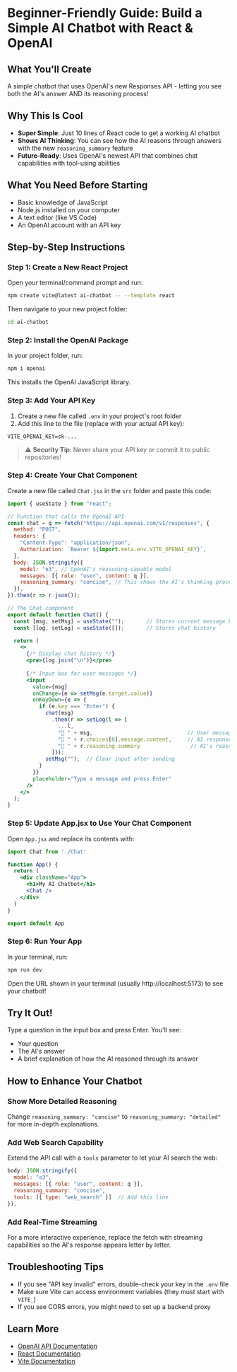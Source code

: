 # Beginner-Friendly Guide: Build a Simple AI Chatbot with React & OpenAI

## What You'll Create
A simple chatbot that uses OpenAI's new Responses API - letting you see both the AI's answer AND its reasoning process!

## Why This Is Cool
- **Super Simple**: Just 10 lines of React code to get a working AI chatbot
- **Shows AI Thinking**: You can see how the AI reasons through answers with the new `reasoning_summary` feature
- **Future-Ready**: Uses OpenAI's newest API that combines chat capabilities with tool-using abilities

## What You Need Before Starting
- Basic knowledge of JavaScript
- Node.js installed on your computer
- A text editor (like VS Code)
- An OpenAI account with an API key

## Step-by-Step Instructions

### Step 1: Create a New React Project
Open your terminal/command prompt and run:
```bash
npm create vite@latest ai-chatbot -- --template react
```
Then navigate to your new project folder:
```bash
cd ai-chatbot
```

### Step 2: Install the OpenAI Package
In your project folder, run:
```bash
npm i openai
```
This installs the OpenAI JavaScript library.

### Step 3: Add Your API Key
1. Create a new file called `.env` in your project's root folder
2. Add this line to the file (replace with your actual API key):
```
VITE_OPENAI_KEY=sk-...
```
> ⚠️ **Security Tip**: Never share your API key or commit it to public repositories!

### Step 4: Create Your Chat Component
Create a new file called `Chat.jsx` in the `src` folder and paste this code:

```jsx
import { useState } from "react";

// Function that calls the OpenAI API
const chat = q => fetch("https://api.openai.com/v1/responses", {
  method: "POST",
  headers: {
    "Content-Type": "application/json",
    Authorization: `Bearer ${import.meta.env.VITE_OPENAI_KEY}`,
  },
  body: JSON.stringify({
    model: "o3", // OpenAI's reasoning-capable model
    messages: [{ role: "user", content: q }],
    reasoning_summary: "concise", // This shows the AI's thinking process
  }),
}).then(r => r.json());

// The Chat component
export default function Chat() {
  const [msg, setMsg] = useState("");       // Stores current message being typed
  const [log, setLog] = useState([]);       // Stores chat history

  return (
    <>
      {/* Display chat history */}
      <pre>{log.join("\n")}</pre>
      
      {/* Input box for user messages */}
      <input
        value={msg}
        onChange={e => setMsg(e.target.value)}
        onKeyDown={e => {
          if (e.key === "Enter") {
            chat(msg)
              .then(r => setLog(l => [
                ...l,
                "🧑 " + msg,                              // User message
                "🤖 " + r.choices[0].message.content,     // AI response
                "🧩 " + r.reasoning_summary                // AI's reasoning
              ]));
            setMsg("");  // Clear input after sending
          }
        }}
        placeholder="Type a message and press Enter"
      />
    </>
  );
}
```

### Step 5: Update App.jsx to Use Your Chat Component
Open `App.jsx` and replace its contents with:

```jsx
import Chat from './Chat'

function App() {
  return (
    <div className="App">
      <h1>My AI Chatbot</h1>
      <Chat />
    </div>
  )
}

export default App
```

### Step 6: Run Your App
In your terminal, run:
```bash
npm run dev
```

Open the URL shown in your terminal (usually http://localhost:5173) to see your chatbot!

## Try It Out!
Type a question in the input box and press Enter. You'll see:
- Your question
- The AI's answer
- A brief explanation of how the AI reasoned through its answer

## How to Enhance Your Chatbot

### Show More Detailed Reasoning
Change `reasoning_summary: "concise"` to `reasoning_summary: "detailed"` for more in-depth explanations.

### Add Web Search Capability
Extend the API call with a `tools` parameter to let your AI search the web:

```jsx
body: JSON.stringify({
  model: "o3",
  messages: [{ role: "user", content: q }],
  reasoning_summary: "concise",
  tools: [{ type: "web_search" }]  // Add this line
}),
```

### Add Real-Time Streaming
For a more interactive experience, replace the fetch with streaming capabilities so the AI's response appears letter by letter.

## Troubleshooting Tips
- If you see "API key invalid" errors, double-check your key in the `.env` file
- Make sure Vite can access environment variables (they must start with `VITE_`)
- If you see CORS errors, you might need to set up a backend proxy

## Learn More
- [OpenAI API Documentation](https://platform.openai.com/docs)
- [React Documentation](https://react.dev)
- [Vite Documentation](https://vitejs.dev/guide)
